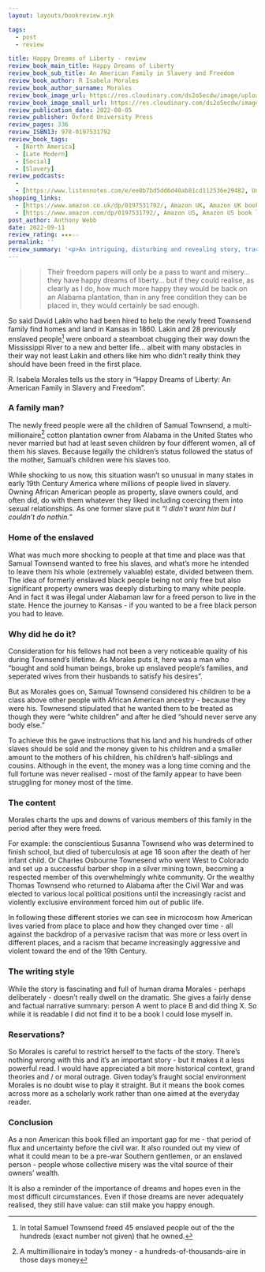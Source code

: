 ```yaml
---
layout: layouts/bookreview.njk

tags:
  - post
  - review

title: Happy Dreams of Liberty - review
review_book_main_title: Happy Dreams of Liberty
review_book_sub_title: An American Family in Slavery and Freedom
review_book_author: R Isabela Morales
review_book_author_surname: Morales
review_book_image_url: https://res.cloudinary.com/ds2o5ecdw/image/upload/acovers/0197531792.02._SCL_.jpg
review_book_image_small_url: https://res.cloudinary.com/ds2o5ecdw/image/upload/acovers/0197531792.02._SCM_.jpg
review_publication_date: 2022-08-05
review_publisher: Oxford University Press
review_pages: 336
review_ISBN13: 978-0197531792
review_book_tags:
  - [North America]
  - [Late Modern]
  - [Social]
  - [Slavery]
review_podcasts:
  - 
  - [https://www.listennotes.com/e/ee0b7bd5dd6d40ab81cd112536e29482, Unsung History, The Townsend Family Legacy]
shopping_links:
  - [https://www.amazon.co.uk/dp/0197531792/, Amazon UK, Amazon UK book link]
  - [https://www.amazon.com/dp/0197531792/, Amazon US, Amazon US book link]
post_author: Anthony Webb
date: 2022-09-11
review_rating: ★★★☆☆
permalink: ''
review_summary: '<p>An intriguing, disturbing and revealing story, tracing the family history of the freed Townsend family, the enslaved children of an uber rich 19th century plantation owner in the United States.</p><p>The writing is dense and detailed rather than deft and delightful but it’s a good book - and recommended reading.</p>'
---
```

>> Their freedom papers will only be a pass to want and misery... they have happy dreams of liberty... but if they could realise, as clearly as I do, how much more happy they would be back on an Alabama plantation, than in any free condition they can be placed in, they would certainly be sad enough.

So said David Lakin who had been hired to help the newly freed Townsend family find homes and land in Kansas in 1860. Lakin and 28 previously enslaved people[^1] were onboard a steamboat chugging their way down the Mississippi River to a new and better life... albeit with many obstacles in their way not least Lakin and others like him who didn’t really think they should have been freed in the first place.

R. Isabela Morales tells us the story in “Happy Dreams of Liberty: An American Family in Slavery and Freedom”.

### A family man?

The newly freed people were all the children of Samual Townsend, a multi-millionaire[^2] cotton plantation owner from Alabama in the United States who never married but had at least seven children by four different women, all of them his slaves. Because legally the children’s status followed the status of the mother, Samual’s children were his slaves too.

While shocking to us now, this situation wasn’t so unusual in many states in early 19th Century America where millions of people lived in slavery. Owning African American people as property, slave owners could, and often did, do with them whatever they liked including coercing them into sexual relationships. As one former slave put it “_I didn’t want him but I couldn’t do nothin._”

### Home of the enslaved

What was much more shocking to people at that time and place was that Samual Townsend wanted to free his slaves, and what’s more he intended to leave them his whole (extremely valuable) estate, divided between them. The idea of formerly enslaved black people being not only free but also significant property owners was deeply disturbing to many white people. And in fact it was illegal under Alabaman law for a freed person to live in the state. Hence the journey to Kansas - if you wanted to be a free black person you had to leave.

### Why did he do it?

Consideration for his fellows had not been a very noticeable quality of his during Townsend’s lifetime. As Morales puts it, here was  a man who “bought and sold human beings, broke up enslaved people’s families, and seperated wives from their husbands to satisfy his desires”.

But as Morales goes on, Samual Townsend considered his children to be a class above other people with African American ancestry - because they were his. Townesend stipulated that he wanted them to be treated as though they were “white children” and after he died “should never serve any body else.”

To achieve this he gave instructions that his land and his hundreds of other slaves should be sold and the money given to his children and a smaller amount to the mothers of his children, his children’s half-siblings and cousins. Although in the event, the money was a long time coming and the full fortune was never realised - most of the family appear to have been struggling for money most of the time.

### The content

Morales charts the ups and downs of various members of this family in the period after they were freed.

For example: the conscientious Susanna Townsend who was determined to finish school, but died of tuberculosis at age 16 soon after the death of her infant child. Or Charles Osbourne Townesend who went West to Colorado and set up a successful barber shop in a silver mining town, becoming a respected member of this overwhelmingly white community. Or the wealthy Thomas Townsend who returned to Alabama after the Civil War and was elected to various local political positions until the increasingly racist and violently exclusive environment forced him out of public life.

In following these different stories we can see in microcosm how American lives varied from place to place and how they changed over time - all against the backdrop of a pervasive racism that was more or less overt in different places, and a racism that became increasingly aggressive and violent toward the end of the 19th Century.

### The writing style

While the story is fascinating and full of human drama Morales - perhaps deliberately - doesn’t really dwell on the dramatic. She gives a fairly dense and factual narrative summary: person A went to place B and did thing X. So while it is readable I did not find it to be a book I could lose myself in.

### Reservations?

So Morales is careful to restrict herself to the facts of the story. There’s nothing wrong with this and it’s an important story - but it makes it a less powerful read. I would have appreciated a bit more historical context, grand theories and / or moral outrage. Given today’s fraught social environment Morales is no doubt wise to play it straight. But it means the book comes across more as a scholarly work rather than one aimed at the everyday reader.

### Conclusion

As a non American this book filled an important gap for me - that period of flux and uncertainty before the civil war. It also rounded out my view of what it could mean to be a pre-war Southern gentlemen, or an enslaved person - people whose collective misery was the vital source of their owners’ wealth.

It is also a reminder of the importance of dreams and hopes even in the most difficult circumstances. Even if those dreams are never adequately realised, they still have value: can still make you happy enough.


[^1]: In total Samuel Townsend freed 45 enslaved people out of the the hundreds (exact number not given) that he owned.

[^2]: A multimillionaire in today’s money - a hundreds-of-thousands-aire in those days money